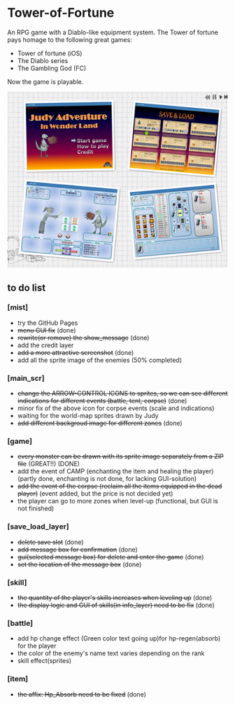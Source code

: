 # Tower-of-Fortune
An RPG game with a Diablo-like equipment system.
The Tower of fortune pays homage to the following great games:
- Tower of fortune (iOS)
- The Diablo series
- The Gambling God (FC)

Now the game is playable.

![screenshot](./pic/sample_s.png)

## to do list

### [mist]
- try the GitHub Pages
- ~~menu GUI fix~~ (done)
- ~~rewrite(or remove) the show_message~~ (done)
- add the credit layer
- ~~add a more attractive screenshot~~ (done)
- add all the sprite image of the enemies (50% completed)

### [main_scr]
- ~~change the ARROW-CONTROL ICONS to sprites, so we can see different indications for different events (battle, tent, corpse)~~ (done)
- minor fix of the above icon for corpse events (scale and indications)
- waiting for the world-map sprites drawn by Judy
- ~~add different backgroud image for different zones~~ (done)

### [game]
- ~~every monster can be drawn with its sprite image separately  from a ZIP file~~ (GREAT!!) (DONE)
- add the event of CAMP (enchanting the item and healing the player) (partly done, enchanting is not done, for lacking GUI-solution)
- ~~add the event of the corpse (reclaim all the items equipped in the dead player)~~ (event added, but the price is not decided yet)
- the player can go to more zones when level-up (functional, but GUI is not finished)

### [save_load_layer]
- ~~delete save slot~~ (done)
- ~~add message box for confirmation~~ (done)
- ~~gui(selected message box) for delete and enter the game~~ (done)
- ~~set the location of the message box~~ (done)

### [skill]
- ~~the quantity of the player's skills increases when leveling up~~ (done)
- ~~the display logic and GUI of skills(in info_layer) need to be fix~~ (done)

### [battle]
- add hp change effect (Green color text going up)for hp-regen(absorb) for the player
- the color of the enemy's name text varies depending on the rank
- skill effect(sprites) 

### [item]
- ~~the affix: Hp_Absorb need to be fixed~~ (done)
